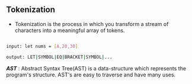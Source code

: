 ## Tokenization

- Tokenization is the process in which you transform a stream of characters into a meaningful array of tokens.

```bash

input: let nums = [A,20,30]

output: LET|SYMBOL|EQ|BRACKET|SYMBOL|...

```

***AST*** : Abstract Syntax Tree(AST) is a data-structure which represents the program's structure. AST's are easy to traverse and have many uses.
